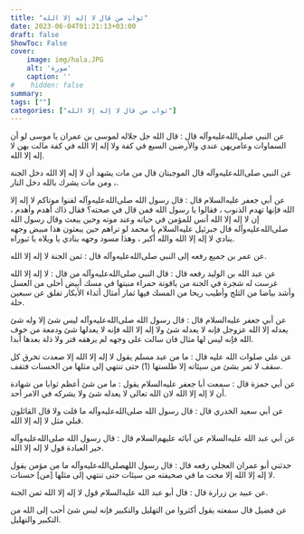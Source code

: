 ```yaml
---
title: "ثواب من قال لا إله إلا الله"
date: 2023-06-04T01:21:13+03:00
draft: false
ShowToc: False
cover:
    image: img/hala.JPG
    alt: 'صورة'
    caption: ''
#    hidden: false
summary: 
tags: [""]
categories: ["ثواب من قال لا إله إلا الله"]
---
```

عن النبي صلى‌الله‌عليه‌وآله
قال : قال الله جل جلاله لموسى بن عمران يا موسى لو أن السماوات
وعامريهن عندي والأرضين السبع في كفة ولا إله إلا الله في كفة مالت بهن
لا إله إلا الله.

عن النبي صلى‌الله‌عليه‌وآله
قال الموجبتان قال من مات يشهد أن لا إله إلا الله دخل الجنة ، ومن مات
يشرك بالله دخل النار.

 عن أبي جعفر عليه‌السلام قال : قال رسول الله صلى‌الله‌عليه‌وآله لقنوا موتاكم لا إله
إلا الله فإنها تهدم الذنوب ، فقالوا يا رسول الله فمن قال في صحته؟ فقال
ذاك أهدم وأهدم ، إن لا إله إلا الله أنس للمؤمن في حياته وعند موته وحين يبعث
وقال رسول الله صلى‌الله‌عليه‌وآله قال جبرئيل عليه‌السلام يا محمد لو تراهم حين يبعثون
هذا مبيض وجهه ينادي لا إله إلا الله والله أكبر ، وهذا مسود وجهه ينادي
يا ويلاه يا ثبوراه.

عن عمر بن جميع
رفعه إلى النبي صلى‌الله‌عليه‌وآله قال : ثمن الجنة لا إله إلا الله.

عن عبد الله بن الوليد رفعه قال :
قال النبي صلى‌الله‌عليه‌وآله من قال : لا إله إلا الله غرست له شجرة في الجنة من
ياقوتة حمراء منبتها في مسك أبيض أحلى من العسل وأشد بياضا من الثلج
وأطيب ريحا من المسك فيها ثمار أمثال أثداء الأبكار تفلق عن سبعين حلة.

 عن أبي جعفر عليه‌السلام قال :
قال رسول الله صلى‌الله‌عليه‌وآله ليس شئ إلا وله شئ يعدله إلا الله عزوجل فإنه
لا يعدله شئ ولا إله إلا الله فإنه لا يعدلها شئ ودمعة من خوف الله فإنه
ليس لها مثال فان سالت على وجهه لم يرهقه قتر ولا ذلة بعدها أبدا.

 عن علي صلوات الله عليه
قال : ما من عبد مسلم يقول لا إله إلا الله إلا صعدت تخرق كل سقف
لا تمر بشئ من سيئاته إلا طلستها (1) حتى تنتهي إلى مثلها من
الحسنات فتقف.

 عن أبي حمزة قال : سمعت أبا جعفر عليه‌السلام يقول : ما من
شئ أعظم ثوابا من شهادة أن لا إله إلا الله لان الله تعالى لا يعدله شئ
ولا يشركه في الامر أحد.

عن أبي سعيد الخدري قال : قال رسول الله صلى‌الله‌عليه‌وآله
ما قلت ولا قال القائلون قبلي مثل لا إله إلا الله.

عن أبي عبد الله عليه‌السلام عن آبائه عليهم‌السلام قال : قال رسول الله صلى‌الله‌عليه‌وآله خير العبادة قول لا إله إلا الله.

حدثني أبو عمران العجلي رفعه قال : قال رسول اللهصلى‌الله‌عليه‌وآله ما من مؤمن يقول لا إله إلا الله إلا محت ما في صحيفته
من سيئات حتى تنتهي إلى مثلها [من] حسنات.

عن عبيد بن
زرارة قال : قال أبو عبد الله عليه‌السلام قول لا إله إلا الله ثمن الجنة.

عن فضيل
قال سمعته يقول أكثروا من التهليل والتكبير فإنه ليس شئ أحب إلى
الله من التكبير والتهليل.

